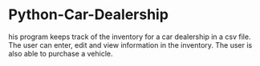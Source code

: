 # Python-Car-Dealership
his program keeps track of the inventory for a car dealership in a csv file. The user can enter, edit and view information in the inventory. The user is also able to purchase a vehicle.
